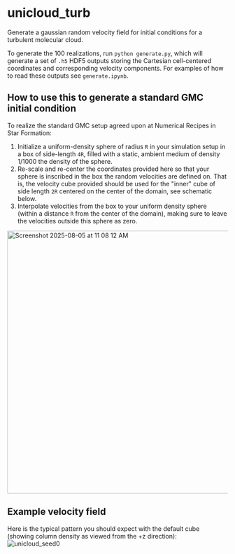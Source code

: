 # unicloud_turb
Generate a gaussian random velocity field for initial conditions for a turbulent molecular cloud.

To generate the 100 realizations, run `python generate.py`, which will generate a set of `.h5` HDF5 outputs storing the Cartesian cell-centered coordinates and corresponding velocity components. For examples of how to read these outputs see `generate.ipynb`. 

## How to use this to generate a standard GMC initial condition
To realize the standard GMC setup agreed upon at Numerical Recipes in Star Formation:
 1. Initialize a uniform-density sphere of radius `R` in your simulation setup in a box of side-length `4R`, filled with a static, ambient medium of density 1/1000 the density of the sphere.
 2. Re-scale and re-center the coordinates provided here so that your sphere is inscribed in the box the random velocities are defined on. That is, the velocity cube provided should be used for the "inner" cube of side length `2R` centered on the center of the domain, see schematic below.
 3. Interpolate velocities from the box to your uniform density sphere (within a distance `R` from the center of the domain), making sure to leave the velocities outside this sphere as zero.
<img width="914" height="600" alt="Screenshot 2025-08-05 at 11 08 12 AM" src="https://github.com/user-attachments/assets/c272af65-bb81-4c5d-90a4-f2ef0b421418" />

## Example velocity field
Here is the typical pattern you should expect with the default cube (showing column density as viewed from the +z direction):![unicloud_seed0](https://github.com/user-attachments/assets/a79c8713-818c-4c08-b0c2-2112ddc4d048)
